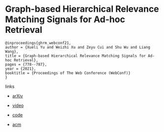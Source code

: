 # Graph-based Hierarchical Relevance Matching Signals for Ad-hoc Retrieval

```
@inproceedings{ghrm_webconf21,
author = {Xueli Yu and Weizhi Xu and Zeyu Cui and Shu Wu and Liang Wang},
title = {Graph-based Hierarchical Relevance Matching Signals for Ad-hoc Retrieval},
pages = {778--787},
year = {2021},
booktitle = {Proceedings of The Web Conference (WebConf)}
}
```

links
- [arXiv](https://arxiv.org/abs/2102.11127)
- [video](https://www.youtube.com/watch?v=iDo7_4xlat4)
- [code](https://github.com/CRIPAC-DIG/GHRM)

- [acm](https://dl.acm.org/doi/10.1145/3442381.3450115)